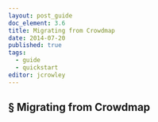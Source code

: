 ```yaml
---
layout: post_guide
doc_element: 3.6
title: Migrating from Crowdmap
date: 2014-07-20
published: true
tags:
  - guide
  - quickstart
editor: jcrowley
---
```


## &sect; Migrating from Crowdmap

